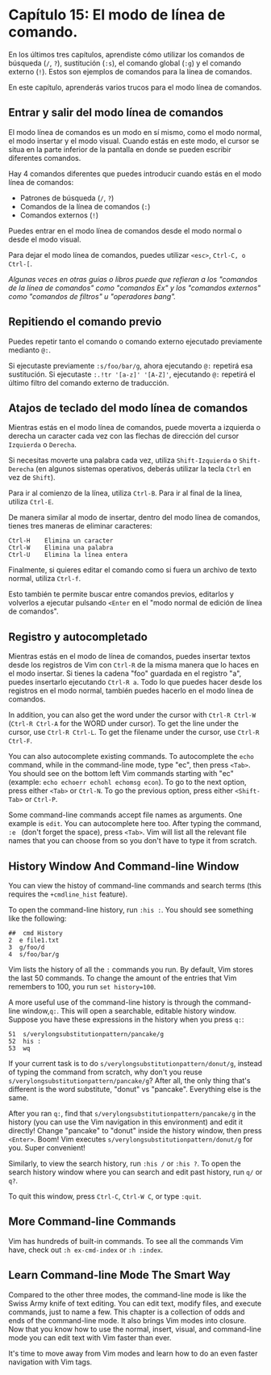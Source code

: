# Capítulo 15: El modo de línea de comando.

En los últimos tres capítulos, aprendiste cómo utilizar los comandos de búsqueda (`/`, `?`), sustitución (`:s`), el comando global (`:g`) y el comando externo (`!`). Estos son ejemplos de comandos para la línea de comandos.

En este capítulo, aprenderás varios trucos para el modo línea de comandos.

## Entrar y salir del modo línea de comandos
El modo línea de comandos es un modo en sí mismo, como el modo normal, el modo insertar y el modo visual. Cuando estás en este modo, el cursor se situa en la parte inferior de la pantalla en donde se pueden escribir diferentes comandos.

Hay 4 comandos diferentes que puedes introducir cuando estás en el modo línea de comandos:
- Patrones de búsqueda (`/`, `?`)
- Comandos de la línea de comandos (`:`)
- Comandos externos (`!`)

Puedes entrar en el modo línea de comandos desde el modo normal o desde el modo visual. 

Para dejar el modo línea de comandos, puedes utilizar `<esc>`, `Ctrl-C, o Ctrl-[`.

*Algunas veces en otras guías o libros puede que refieran a los "comandos de la línea de comandos" como "comandos Ex" y los "comandos externos" como "comandos de filtros" u "operadores bang".*

## Repitiendo el comando previo

Puedes repetir tanto el comando o comando externo ejecutado previamente medianto `@:`. 

Si ejecutaste previamente `:s/foo/bar/g`, ahora ejecutando `@:` repetirá esa sustitución. Si ejecutaste `:.!tr '[a-z]' '[A-Z]'`, ejecutando `@:` repetirá el último filtro del comando externo de traducción.

## Atajos de teclado del modo línea de comandos

Mientras estás en el modo línea de comandos, puede moverta a izquierda o derecha un caracter cada vez con las flechas de dirección del cursor `Izquierda` o `Derecha`.

Si necesitas moverte una palabra cada vez, utiliza `Shift-Izquierda` o `Shift-Derecha` (en algunos sistemas operativos, deberás utilizar la tecla `Ctrl` en vez de `Shift`).

Para ir al comienzo de la línea, utiliza `Ctrl-B`. Para ir al final de la línea, utiliza `Ctrl-E`.

De manera similar al modo de insertar, dentro del modo línea de comandos, tienes tres maneras de eliminar caracteres:

```
Ctrl-H    Elimina un caracter
Ctrl-W    Elimina una palabra
Ctrl-U    Elimina la línea entera
```

Finalmente, si quieres editar el comando como si fuera un archivo de texto normal, utiliza `Ctrl-f`.

Esto también te permite buscar entre comandos previos, editarlos y volverlos a ejecutar pulsando `<Enter` en el "modo normal de edición de línea de comandos".

## Registro y autocompletado

Mientras estás en el modo de línea de comandos, puedes insertar textos desde los registros de Vim con `Ctrl-R` de la misma manera que lo haces en el modo insertar. Si tienes la cadena "foo" guardada en el registro "a", puedes insertarlo ejecutando `Ctrl-R a`. Todo lo que puedes hacer desde los registros en el modo normal, también puedes hacerlo en el modo línea de comandos.

In addition, you can also get the word under the cursor with `Ctrl-R Ctrl-W` (`Ctrl-R Ctrl-A` for the WORD under cursor). To get the line under the cursor, use `Ctrl-R Ctrl-L`. To get the filename under the cursor, use `Ctrl-R Ctrl-F`.

You can also autocomplete existing commands. To autocomplete the `echo` command, while in the command-line mode, type "ec", then press `<Tab>`. You should see on the bottom left Vim commands starting with "ec" (example: `echo echoerr echohl echomsg econ`). To go to the next option, press either `<Tab>` or `Ctrl-N`. To go the previous option, press either `<Shift-Tab>` or `Ctrl-P`.

Some command-line commands accept file names as arguments. One example is `edit`. You can autocomplete here too. After typing the command, `:e ` (don't forget the space), press `<Tab>`. Vim will list all the relevant file names that you can choose from so you don't have to type it from scratch.

## History Window And Command-line Window

You can view the histoy of command-line commands and search terms (this requires the `+cmdline_hist` feature).

To open the command-line history, run `:his :`. You should see something like the following:

```
##  cmd History
2  e file1.txt
3  g/foo/d
4  s/foo/bar/g
```

Vim lists the history of all the `:` commands you run. By default, Vim stores the last 50 commands. To change the amount of the entries that Vim remembers to 100, you run `set history=100`.

A more useful use of the command-line history is through the command-line window,`q:`. This will open a searchable, editable history window. Suppose you have these expressions in the history when you press `q:`:

```
51  s/verylongsubstitutionpattern/pancake/g
52  his :
53  wq
```

If your current task is to do `s/verylongsubstitutionpattern/donut/g`, instead of typing the command from scratch, why don't you reuse `s/verylongsubstitutionpattern/pancake/g`? After all, the only thing that's different is the word substitute, "donut" vs "pancake". Everything else is the same.

After you ran `q:`, find that `s/verylongsubstitutionpattern/pancake/g` in the history (you can use the Vim navigation in this environment) and edit it directly! Change "pancake" to "donut" inside the history window, then press `<Enter>`. Boom! Vim executes `s/verylongsubstitutionpattern/donut/g` for you. Super convenient!

Similarly, to view the search history, run `:his /` or `:his ?`. To open the search history window where you can search and edit past history, run `q/` or `q?`.

To quit this window, press `Ctrl-C`, `Ctrl-W C`, or type `:quit`.

## More Command-line Commands

Vim has hundreds of built-in commands. To see all the commands Vim have, check out `:h ex-cmd-index` or `:h :index`.

## Learn Command-line Mode The Smart Way

Compared to the other three modes, the command-line mode is like the Swiss Army knife of text editing. You can edit text, modify files, and execute commands, just to name a few. This chapter is a collection of odds and ends of the command-line mode. It also brings Vim modes into closure. Now that you know how to use the normal, insert, visual, and command-line mode you can edit text with Vim faster than ever.

It's time to move away from Vim modes and learn how to do an even faster navigation with Vim tags.
